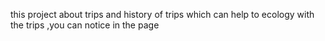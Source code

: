 this project about trips and history of trips which can help to ecology with the trips ,you can notice in the page 
